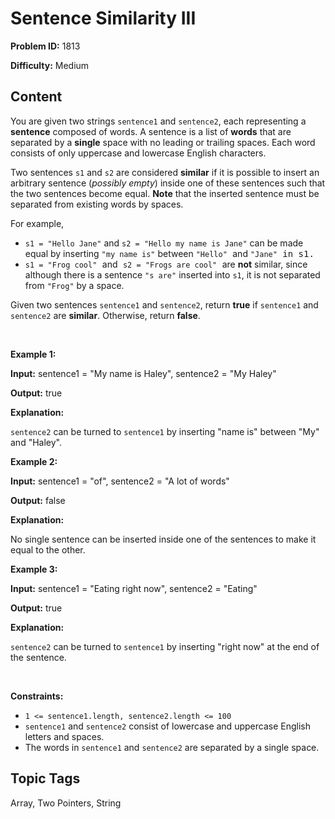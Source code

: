# Sentence Similarity III

**Problem ID:** 1813

**Difficulty:** Medium

## Content
<p>You are given two strings <code>sentence1</code> and <code>sentence2</code>, each representing a <strong>sentence</strong> composed of words. A sentence is a list of <strong>words</strong> that are separated by a <strong>single</strong> space with no leading or trailing spaces. Each word consists of only uppercase and lowercase English characters.</p>

<p>Two sentences <code>s1</code> and <code>s2</code> are considered <strong>similar</strong> if it is possible to insert an arbitrary sentence (<em>possibly empty</em>) inside one of these sentences such that the two sentences become equal. <strong>Note</strong> that the inserted sentence must be separated from existing words by spaces.</p>

<p>For example,</p>

<ul>
	<li><code>s1 = &quot;Hello Jane&quot;</code> and <code>s2 = &quot;Hello my name is Jane&quot;</code> can be made equal by inserting <code>&quot;my name is&quot;</code> between <code>&quot;Hello&quot;</code><font face="monospace"> </font>and <code>&quot;Jane&quot;</code><font face="monospace"> in s1.</font></li>
	<li><font face="monospace"><code>s1 = &quot;Frog cool&quot;</code> </font>and<font face="monospace"> <code>s2 = &quot;Frogs are cool&quot;</code> </font>are <strong>not</strong> similar, since although there is a sentence <code>&quot;s are&quot;</code> inserted into <code>s1</code>, it is not separated from <code>&quot;Frog&quot;</code> by a space.</li>
</ul>

<p>Given two sentences <code>sentence1</code> and <code>sentence2</code>, return <strong>true</strong> if <code>sentence1</code> and <code>sentence2</code> are <strong>similar</strong>. Otherwise, return <strong>false</strong>.</p>

<p>&nbsp;</p>
<p><strong class="example">Example 1:</strong></p>

<div class="example-block">
<p><strong>Input:</strong> <span class="example-io">sentence1 = &quot;My name is Haley&quot;, sentence2 = &quot;My Haley&quot;</span></p>

<p><strong>Output:</strong> <span class="example-io">true</span></p>

<p><strong>Explanation:</strong></p>

<p><code>sentence2</code> can be turned to <code>sentence1</code> by inserting &quot;name is&quot; between &quot;My&quot; and &quot;Haley&quot;.</p>
</div>

<p><strong class="example">Example 2:</strong></p>

<div class="example-block">
<p><strong>Input:</strong> <span class="example-io">sentence1 = &quot;of&quot;, sentence2 = &quot;A lot of words&quot;</span></p>

<p><strong>Output:</strong> <span class="example-io">false</span></p>

<p><strong>Explanation:</strong></p>

<p>No single sentence can be inserted inside one of the sentences to make it equal to the other.</p>
</div>

<p><strong class="example">Example 3:</strong></p>

<div class="example-block">
<p><strong>Input:</strong> <span class="example-io">sentence1 = &quot;Eating right now&quot;, sentence2 = &quot;Eating&quot;</span></p>

<p><strong>Output:</strong> <span class="example-io">true</span></p>

<p><strong>Explanation:</strong></p>

<p><code>sentence2</code> can be turned to <code>sentence1</code> by inserting &quot;right now&quot; at the end of the sentence.</p>
</div>

<p>&nbsp;</p>
<p><strong>Constraints:</strong></p>

<ul>
	<li><code>1 &lt;= sentence1.length, sentence2.length &lt;= 100</code></li>
	<li><code>sentence1</code> and <code>sentence2</code> consist of lowercase and uppercase English letters and spaces.</li>
	<li>The words in <code>sentence1</code> and <code>sentence2</code> are separated by a single space.</li>
</ul>


## Topic Tags
Array, Two Pointers, String

